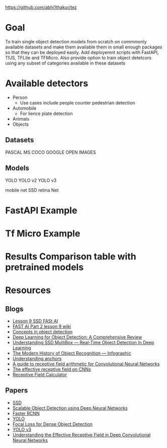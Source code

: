 https://github.com/abhi1thakur/tez

# Goal

To train single object detection models from scratch on commmonly available datasets and make them available them in small enough packages so that they can be deployed easily.
Add deployemnt scripts with FastAPI, TfJS, TFLite and TFMicro. Also provide option to train object detetcors using any subset of categories available in these datasets

# Available detectors

- Person
    - Use cases include people counter pedestrian detection
- Automobile
    - For lience plate detection
- Animals
- Objects
## Datasets

PASCAL
MS COCO 
GOOGLE OPEN IMAGES

## Models

YOLO
YOLO v2
YOLO v3

mobile net SSD
retina Net

# FastAPI Example

# Tf Micro Example

# Results Comparison table with pretrained models

# Resources

## Blogs 
- [Lesson 9 SSD FASt AI](https://cedrickchee.gitbook.io/knowledge/courses/fast.ai/deep-learning-part-2-cutting-edge-deep-learning-for-coders/2018-edition/lesson-9-multi-object-detection)
- [FAST AI Part 2 lesson 9 wiki](https://forums.fast.ai/t/part-2-lesson-9-wiki/14028/375)
- [Concepts in object detection](https://blogs.rstudio.com/ai/posts/2018-12-18-object-detection-concepts/)
- [Deep Learning for Object Detection: A Comprehensive Review](https://towardsdatascience.com/deep-learning-for-object-detection-a-comprehensive-review-73930816d8d9)
- [Understanding SSD MultiBox — Real-Time Object Detection In Deep Learning](https://towardsdatascience.com/understanding-ssd-multibox-real-time-object-detection-in-deep-learning-495ef744fab)
- [The Modern History of Object Recognition — Infographic](https://medium.com/@nikasa1889/the-modern-history-of-object-recognition-infographic-aea18517c318)
- [Understanding anchors](https://docs.google.com/spreadsheets/d/1ci7KMggF-_4kv8zRTE0B_u7z-mbrKEzgvqXXKy4-KYQ/edit#gid=0)
- [A guide to receptive field arithmetic for Convolutional Neural Networks](https://medium.com/mlreview/a-guide-to-receptive-field-arithmetic-for-convolutional-neural-networks-e0f514068807)
- [The effective receptive field on CNNs](https://blog.christianperone.com/2017/11/the-effective-receptive-field-on-cnns/)
- [Receptive Field Calculator](https://fomoro.com/research/article/receptive-field-calculator)

## Papers
- [SSD](https://arxiv.org/abs/1512.02325)
- [Scalable Object Detection using Deep Neural Networks](https://arxiv.org/abs/1312.2249)
- [Faster RCNN](https://arxiv.org/abs/1506.01497)
- [YOLO](https://arxiv.org/abs/1506.02640)
- [Focal Loss for Dense Object Detection](https://arxiv.org/abs/1708.02002)
- [YOLO v3](https://pjreddie.com/media/files/papers/YOLOv3.pdf)
- [Understanding the Effective Receptive Field in Deep Convolutional Neural Networks](https://arxiv.org/abs/1701.04128)